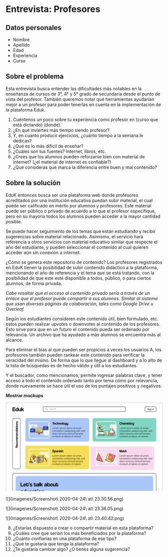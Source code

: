 # Entrevista: Profesores

## Datos personales

* Nombre
* Apellido
* Edad
* Experiencia
* Curso

## Sobre el problema

Esta entrevista busca entender las dificultades más notables en la enseñanza de cursos de 3°, 4° y 5° grado de secundaria desde el punto de vista del profesor. También queremos notar qué herramientas ayudarían mejor a un profesor para poder tenerlas en cuenta en la implementación de la plataforma Eduk. 

1. Cuéntenos un poco sobre tu experiencia como profesor en (curso que está dictando) (donde).
2. ¿En qué inviertes más tiempo siendo profesor?
3. Y, en cuanto producir ejercicios, ¿cuánto tiempo a la semana le dedicas?
4. ¿Qué es lo más difícil de enseñar? 
5. ¿Cuáles son tus fuentes? Internet, libros, etc.
6. ¿Crees que los alumnos pueden reforzarse bien con material de internet? (¿el material de internet es confiable?)
7. ¿Qué consideras que marca la diferencia entre buen y mal contenido?

## Sobre la solución

EduK entonces busca ser una plataforma web donde profesores acreditados por una institución educativa puedan subir material, el cual puede ser calificado en mérito por alumnos y profesores.
Este material puede ser público o privado de acuerdo a lo que el profesor especifíque, pero en su mayoría todos los alumnos pueden acceder a la mayor cantidad posible.

Se puede hacer seguimiento de los temas que están estudiando y recibir sugerencias sobre material relacionado. Asimismo, el servicio hará referencia a otros servicios con material educativo similar que respecte el año del estudiante, y pueden seleccionar el contenido al cual quieren acceder aún sin conexión a internet.

¿Cómo se genera este repositorio de contenido? Los profesores registrados en EduK tienen la posibilidad de subir contenido didáctico a la plataforma, mencionando el año de referencia y el tema que se está tratando, con la posibilidad de que este esté disponible a todos, público, o para ciertos alumnos, de forma privada.

*Cabe resaltar que el acceso al contenido privado sería a través de un enlace que el profesor puede compartir a sus alumnos. Similar al sistema que usan diversas páginas de colaboración, tales como Google Drive u Overleaf.*

Según los estudiantes consideren este contenido útil, bien formulado, etc. estos pueden realizar upvotes o downvotes al contenido de los profesores. Esto sirve para que en un futuro el contenido pueda ser ordenado por relevancia. Un archivo que ha ayudado a más alumnos se encuentra más al alcance.

Para eliminar el bias al que pueden ser propicios a veces los usuarios A, los profesores también pueden rankear este contenido para verificar la veracidad del mismo. De forma que lo que llegue al dashboard y a lo alto de la lista de búsquedas es de hecho válido y útil a los estudiantes.

Y el buscador, como mencionamos, permite ingresar palabras clave, y tener acceso a todo el contenido ordenado tanto por tema cómo por relevancia, donde nuevamente se hace útil el uso de los puntajes positivos y negativos.

**Mostrar mockups**

![](https://github.com/cs2901-2020-1/pitch-eduk/blob/dev/entrevistas/imagenes/Screenshot%202020-04-24%20at%2023.30.36.png)

![](imagenes/Screenshot\ 2020-04-24\ at\ 23.30.56.png)

![](imagenes/Screenshot\ 2020-04-24\ at\ 23.36.05.png)

![](imagenes/Screenshot\ 2020-04-24\ at\ 23.40.42.png)

8. ¿Estarías dispuesto a crear o compartir material en esta plataforma?
9. ¿Cuáles cree que serían los más beneficiados por la plataforma?
10. ¿Cuánto confiarías en una plataforma de ese tipo?
11. ¿Qué te gustaría que tenga la plataforma?
12. ¿Te gustaría cambiar algo? ¿O tienes alguna sugerencia?
